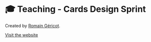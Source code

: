 # 🎓  Teaching - Cards Design Sprint

Created by [Romain Géricot](https://www.romaingericot.fr).

[Visit the website](https://romaingericot.github.io/cards)
